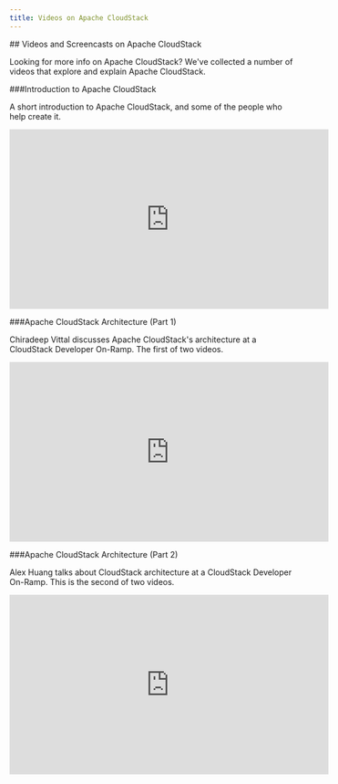 ```yaml
---
title: Videos on Apache CloudStack
---
```


##<i class="icon-film"></i> Videos and Screencasts on Apache CloudStack

Looking for more info on Apache CloudStack? We've collected a number of videos that explore and explain Apache CloudStack.

###Introduction to Apache CloudStack

A short introduction to Apache CloudStack, and some of the people who help create it.

<iframe width="560" height="315" src="http://www.youtube.com/embed/oJ4b8HFmFTc" frameborder="0" allowfullscreen></iframe>

###Apache CloudStack Architecture (Part 1)

Chiradeep Vittal discusses Apache CloudStack's architecture at a CloudStack Developer On-Ramp. The first of two videos.

<iframe width="560" height="315" src="http://www.youtube.com/embed/D1K_8rvDhic" frameborder="0" allowfullscreen></iframe>

###Apache CloudStack Architecture (Part 2)

Alex Huang talks about CloudStack architecture at a CloudStack Developer On-Ramp. This is the second of two videos.

<iframe width="560" height="315" src="http://www.youtube.com/embed/uSwisRfJVdM" frameborder="0" allowfullscreen></iframe>


